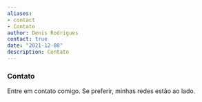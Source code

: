 ```yaml
---
aliases:
- contact
- Contato
author: Denis Rodrigues
contact: true
date: "2021-12-08"
description: Contato
---
```


### Contato

Entre em contato comigo. Se preferir, minhas redes estão ao lado.
